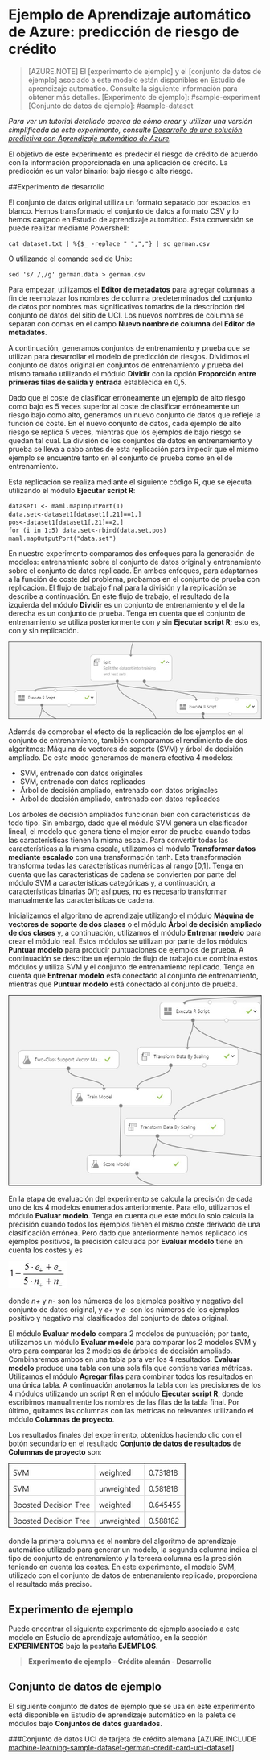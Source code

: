 ﻿<properties title="Azure Machine Learning Sample: Credit risk prediction" pageTitle="Ejemplo de aprendizaje automático: predicción de riesgo de crédito | Azure" description="A sample Azure Machine Learning experiment to develop a binary classification model that predicts if an applicant is a low credit risk or a high credit risk." metaKeywords="" services="machine-learning" solutions="" documentationCenter="" authors="garye" manager="paulettm" editor="cgronlun"  videoId="" scriptId="" />

<tags ms.service="machine-learning" ms.workload="data-services" ms.tgt_pltfrm="na" ms.devlang="na" ms.topic="article" ms.date="10/23/2014" ms.author="garye" />


# Ejemplo de Aprendizaje automático de Azure: predicción de riesgo de crédito 

>[AZURE.NOTE]
>El [experimento de ejemplo] y el [conjunto de datos de ejemplo] asociado a este modelo están disponibles en Estudio de aprendizaje automático. Consulte la siguiente información para obtener más detalles.
[Experimento de ejemplo]: #sample-experiment
[Conjunto de datos de ejemplo]: #sample-dataset

*Para ver un tutorial detallado acerca de cómo crear y utilizar una versión simplificada de este experimento, consulte [Desarrollo de una solución predictiva con Aprendizaje automático de Azure](http://azure.microsoft.com/es-es/documentation/articles/machine-learning-walkthrough-develop-predictive-solution/).*

El objetivo de este experimento es predecir el riesgo de crédito de acuerdo con la información proporcionada en una aplicación de crédito. La predicción es un valor binario: bajo riesgo o alto riesgo. 


<!-- Removed until the Training and Scoring parts are fixed
This example is divided into 3 sample experiments:

- Development Experiment â€" for experimenting with different models
- Training Experiment â€" to train the one chosen model
- Scoring Experiment â€" to set up a web service using the trained model
-->

<!-- Removed because we added a section at the bottom describing the dataset
##Dataset Description

The experiment uses the UCI Statlog (German Credit Card) dataset which can be found here: 
<a href="http://archive.ics.uci.edu/ml/datasets/Statlog+(German+Credit+Data)">http://archive.ics.uci.edu/ml/datasets/Statlog+(German+Credit+Data)</a>. 
Vamos a usar el archivo german.data desde este sitio web.

El conjunto de datos clasifica a las personas, descritas por un conjunto de atributos, según si su riesgo de crédito es bajo o alto. Cada ejemplo representa a una persona. Hay 20 características, tanto numéricas como categóricas, y una etiqueta binaria (el valor del riesgo de crédito). Las entradas de riesgo de crédito alto tienen la etiqueta = 2; las entradas de riesgo de crédito bajo tienen la etiqueta = 1. El coste de clasificar erróneamente un ejemplo de riesgo bajo como alto es 1, mientras que el coste de clasificar erróneamente un ejemplo de riesgo alto como bajo es 5.
-->

##Experimento de desarrollo

El conjunto de datos original utiliza un formato separado por espacios en blanco. Hemos transformado el conjunto de datos a formato CSV y lo hemos cargado en Estudio de aprendizaje automático. Esta conversión se puede realizar mediante Powershell: 

	cat dataset.txt | %{$_ -replace " ",","} | sc german.csv

O utilizando el comando sed de Unix:

	sed 's/ /,/g' german.data > german.csv

Para empezar, utilizamos el **Editor de metadatos** para agregar columnas a fin de reemplazar los nombres de columna predeterminados del conjunto de datos por nombres más significativos tomados de la descripción del conjunto de datos del sitio de UCI. Los nuevos nombres de columna se separan con comas en el campo **Nuevo nombre de columna** del **Editor de metadatos**.

A continuación, generamos conjuntos de entrenamiento y prueba que se utilizan para desarrollar el modelo de predicción de riesgos. Dividimos el conjunto de datos original en conjuntos de entrenamiento y prueba del mismo tamaño utilizando el módulo **Dividir** con la opción **Proporción entre primeras filas de salida y entrada** establecida en 0,5.
 
Dado que el coste de clasificar erróneamente un ejemplo de alto riesgo como bajo es 5 veces superior al coste de clasificar erróneamente un riesgo bajo como alto, generamos un nuevo conjunto de datos que refleje la función de coste. En el nuevo conjunto de datos, cada ejemplo de alto riesgo se replica 5 veces, mientras que los ejemplos de bajo riesgo se quedan tal cual. La división de los conjuntos de datos en entrenamiento y prueba se lleva a cabo antes de esta replicación para impedir que el mismo ejemplo se encuentre tanto en el conjunto de prueba como en el de entrenamiento. 

Esta replicación se realiza mediante el siguiente código R, que se ejecuta utilizando el módulo **Ejecutar script R**:

	dataset1 <- maml.mapInputPort(1)
	data.set<-dataset1[dataset1[,21]==1,]
	pos<-dataset1[dataset1[,21]==2,]
	for (i in 1:5) data.set<-rbind(data.set,pos)
	maml.mapOutputPort("data.set")

En nuestro experimento comparamos dos enfoques para la generación de modelos: entrenamiento sobre el conjunto de datos original y entrenamiento sobre el conjunto de datos replicado. En ambos enfoques, para adaptarnos a la función de coste del problema, probamos en el conjunto de prueba con replicación. El flujo de trabajo final para la división y la replicación se describe a continuación. En este flujo de trabajo, el resultado de la izquierda del módulo **Dividir** es un conjunto de entrenamiento y el de la derecha es un conjunto de prueba. Tenga en cuenta que el conjunto de entrenamiento se utiliza posteriormente con y sin **Ejecutar script R**; esto es, con y sin replicación.

![Splitting training and test data][screen1]
 
Además de comprobar el efecto de la replicación de los ejemplos en el conjunto de entrenamiento, también comparamos el rendimiento de dos algoritmos: Máquina de vectores de soporte (SVM) y árbol de decisión ampliado. De este modo generamos de manera efectiva 4 modelos:

- SVM, entrenado con datos originales
- SVM, entrenado con datos replicados
- Árbol de decisión ampliado, entrenado con datos originales
- Árbol de decisión ampliado, entrenado con datos replicados

Los árboles de decisión ampliados funcionan bien con características de todo tipo. Sin embargo, dado que el módulo SVM genera un clasificador lineal, el modelo que genera tiene el mejor error de prueba cuando todas las características tienen la misma escala. Para convertir todas las características a la misma escala, utilizamos el módulo **Transformar datos mediante escalado** con una transformación tanh. Esta transformación transforma todas las características numéricas al rango [0,1]. Tenga en cuenta que las características de cadena se convierten por parte del módulo SVM a características categóricas y, a continuación, a características binarias 0/1; así pues, no es necesario transformar manualmente las características de cadena. 

Inicializamos el algoritmo de aprendizaje utilizando el módulo **Máquina de vectores de soporte de dos clases** o el módulo **Árbol de decisión ampliado de dos clases** y, a continuación, utilizamos el módulo **Entrenar modelo** para crear el módulo real. Estos módulos se utilizan por parte de los módulos **Puntuar modelo** para producir puntuaciones de ejemplos de prueba. A continuación se describe un ejemplo de flujo de trabajo que combina estos módulos y utiliza SVM y el conjunto de entrenamiento replicado. Tenga en cuenta que **Entrenar modelo** está conectado al conjunto de entrenamiento, mientras que **Puntuar modelo** está conectado al conjunto de prueba.

![Training and scoring a model][screen2]

En la etapa de evaluación del experimento se calcula la precisión de cada uno de los 4 modelos enumerados anteriormente. Para ello, utilizamos el módulo **Evaluar modelo**. Tenga en cuenta que este módulo solo calcula la precisión cuando todos los ejemplos tienen el mismo coste derivado de una clasificación errónea. Pero dado que anteriormente hemos replicado los ejemplos positivos, la precisión calculada por **Evaluar modelo** tiene en cuenta los costes y es 

![Accuracy computation][formula]

donde *n+* y *n-* son los números de los ejemplos positivo y negativo del conjunto de datos original, y *e+* y *e-* son los números de los ejemplos positivo y negativo mal clasificados del conjunto de datos original.

El módulo **Evaluar modelo** compara 2 modelos de puntuación; por tanto, utilizamos un módulo **Evaluar modelo** para comparar los 2 modelos SVM y otro para comparar los 2 modelos de árboles de decisión ampliado. Combinaremos ambos en una tabla para ver los 4 resultados. **Evaluar modelo** produce una tabla con una sola fila que contiene varias métricas. Utilizamos el módulo **Agregar filas** para combinar todos los resultados en una única tabla. A continuación anotamos la tabla con las precisiones de los 4 módulos utilizando un script R en el módulo **Ejecutar script R**, donde escribimos manualmente los nombres de las filas de la tabla final. Por último, quitamos las columnas con las métricas no relevantes utilizando el módulo **Columnas de proyecto**. 

Los resultados finales del experimento, obtenidos haciendo clic con el botón secundario en el resultado **Conjunto de datos de resultados** de **Columnas de proyecto** son:

![Results][results] 

donde la primera columna es el nombre del algoritmo de aprendizaje automático utilizado para generar un modelo, la segunda columna indica el tipo de conjunto de entrenamiento y la tercera columna es la precisión teniendo en cuenta los costes. En este experimento, el modelo SVM, utilizado con el conjunto de datos de entrenamiento replicado, proporciona el resultado más preciso.

<!-- Removed until the Training and Scoring parts are fixed
##Training Experiment

The sample training experiment is a simplified version of the larger experiment using just the chosen SVM training model. 

Notice that unlike the development experiment, in the training experiment we chose to load the dataset from Azure blob storage using the **Reader** module. Having the dataset stored in Azure is very common when it is generated by other programs. By reading the dataset directly from Azure we skip the step of manually uploading the dataset into ML Studio. The parameters of the **Reader** module are shown below. In this example, the storage account name is â€œdatascienceâ€ and the dataset file â€œgerman.csvâ€ is placed in container â€œsampleexperimentsâ€. The account key is an access key of an Azure storage account. This key can be retrieved from your account in the Azure management portal.

![Azure storage parameters][screen3] 

##Scoring Experiment

The purpose of the sample scoring experiment is to set up a REST API web service that will score test examples. The trained model in this experiment (â€œCredit Risk modelâ€) was created from the training experiment by right-clicking the Train Model module and selecting **Save as Trained Model**. In this scoring experiment we load test examples, normalize them, and perform scoring using this saved trained model. 

After running this experiment and verifying that it generates the right scores we prepare to publish it as a web service by defining the service input and output. We define the web service input as the input port to the **Transform Data By Scaling** module by right-clicking the port and selecting **Set as Publish Input**. The web service output is set to the output of the **Score Model** module by right-clicking the output of **Score Model** and selecting **Set as Publish Output**. 

After setting up the service input and output we need to rerun the experiment and then click **Publish Web Service**. This publishes the web service to the staging environment and takes us to the ML Studio **WEB SERVICES** page. Here we can configure and test the service with sample data.

When the service is ready to go live, go to the **CONFIGURATION** tab on the **WEB SERVICES** page and click **READY FOR PRODUCTION?**. A request will be sent to the IT administrator for Machine Learning who can promote the service to the production environment.

![Web service ready for production][screen4] 
-->

## Experimento de ejemplo

Puede encontrar el siguiente experimento de ejemplo asociado a este modelo en Estudio de aprendizaje automático, en la sección **EXPERIMENTOS** bajo la pestaña **EJEMPLOS**.

> **Experimento de ejemplo - Crédito alemán - Desarrollo**


## Conjunto de datos de ejemplo

El siguiente conjunto de datos de ejemplo que se usa en este experimento está disponible en Estudio de aprendizaje automático en la paleta de módulos bajo **Conjuntos de datos guardados**.

###Conjunto de datos UCI de tarjeta de crédito alemana
[AZURE.INCLUDE [machine-learning-sample-dataset-german-credit-card-uci-dataset](../includes/machine-learning-sample-dataset-german-credit-card-uci-dataset.md)]



[screen1]:./media/machine-learning-sample-credit-risk-prediction/screen1.jpg
[screen2]:./media/machine-learning-sample-credit-risk-prediction/screen2.jpg
[formula]:./media/machine-learning-sample-credit-risk-prediction/formula.jpg
[results]:./media/machine-learning-sample-credit-risk-prediction/results.jpg
[screen3]:./media/machine-learning-sample-credit-risk-prediction/screen3.jpg
[screen4]:./media/machine-learning-sample-credit-risk-prediction/screen4.jpg
